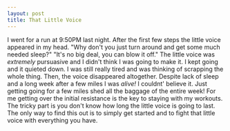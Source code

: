 ```yaml
---
layout: post
title: That Little Voice
---
```

I went for a run at 9:50PM last night. After the first few steps the little voice appeared in my head.  "Why don't you just turn around and get some much
needed sleep?" "It's no big deal, you can blow it off." The little voice was <i>extremely</i> pursuasive and I didn't think I was going to
make it.  I kept going and it quieted down.  I was still really tired and was thinking of scrapping the whole thing.  Then, the voice disappeared
altogether.  Despite lack of sleep and a long week after a few miles I was <i>alive!</i> I couldnt' believe it.  Just getting going for a few miles shed all the baggage of the entire week! For me getting over the initial resistance is the key to staying with my workouts.  The tricky part is you don't know how long the little voice is going to last.  The only way to find this out is to simply get started and to fight that little voice with everything you have.
